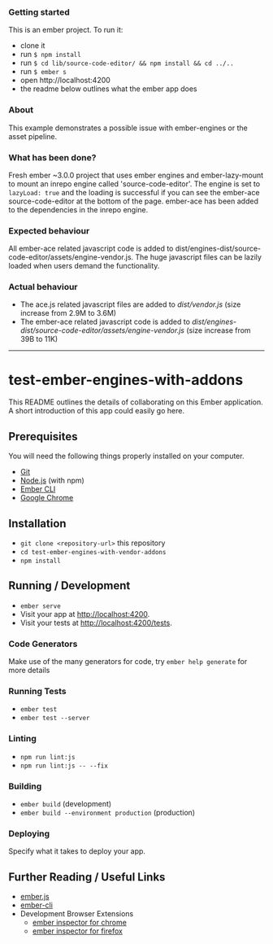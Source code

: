 ### Getting started

This is an ember project. To run it:

- clone it
- run `$ npm install`
- run `$ cd lib/source-code-editor/ && npm install && cd ../..`
- run `$ ember s`
- open http://localhost:4200
- the readme below outlines what the ember app does

### About

This example demonstrates a possible issue with ember-engines or the asset pipeline.

### What has been done?

Fresh ember ~3.0.0 project that uses ember engines and ember-lazy-mount to mount an inrepo engine called 'source-code-editor'. The engine is set to `lazyLoad: true` and the loading is successful if you can see the ember-ace source-code-editor at the bottom of the page. ember-ace has been added to the dependencies in the inrepo engine.

### Expected behaviour

All ember-ace related javascript code is added to dist/engines-dist/source-code-editor/assets/engine-vendor.js. The huge javascript files can be lazily loaded when users demand the functionality.

### Actual behaviour

*   The ace.js related javascript files are added to _dist/vendor.js_ (size increase from 2.9M to 3.6M)
*   The ember-ace related javascript code is added to _dist/engines-dist/source-code-editor/assets/engine-vendor.js_ (size increase from 39B to 11K)

* * *

# test-ember-engines-with-addons

This README outlines the details of collaborating on this Ember application.
A short introduction of this app could easily go here.

## Prerequisites

You will need the following things properly installed on your computer.

* [Git](https://git-scm.com/)
* [Node.js](https://nodejs.org/) (with npm)
* [Ember CLI](https://ember-cli.com/)
* [Google Chrome](https://google.com/chrome/)

## Installation

* `git clone <repository-url>` this repository
* `cd test-ember-engines-with-vendor-addons`
* `npm install`

## Running / Development

* `ember serve`
* Visit your app at [http://localhost:4200](http://localhost:4200).
* Visit your tests at [http://localhost:4200/tests](http://localhost:4200/tests).

### Code Generators

Make use of the many generators for code, try `ember help generate` for more details

### Running Tests

* `ember test`
* `ember test --server`

### Linting

* `npm run lint:js`
* `npm run lint:js -- --fix`

### Building

* `ember build` (development)
* `ember build --environment production` (production)

### Deploying

Specify what it takes to deploy your app.

## Further Reading / Useful Links

* [ember.js](https://emberjs.com/)
* [ember-cli](https://ember-cli.com/)
* Development Browser Extensions
  * [ember inspector for chrome](https://chrome.google.com/webstore/detail/ember-inspector/bmdblncegkenkacieihfhpjfppoconhi)
  * [ember inspector for firefox](https://addons.mozilla.org/en-US/firefox/addon/ember-inspector/)
